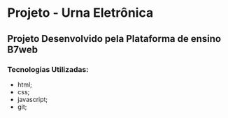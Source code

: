 # Projeto - Urna Eletrônica

## Projeto Desenvolvido pela Plataforma de ensino B7web

### Tecnologias Utilizadas:

- html;
- css;
- javascript;
- git;
